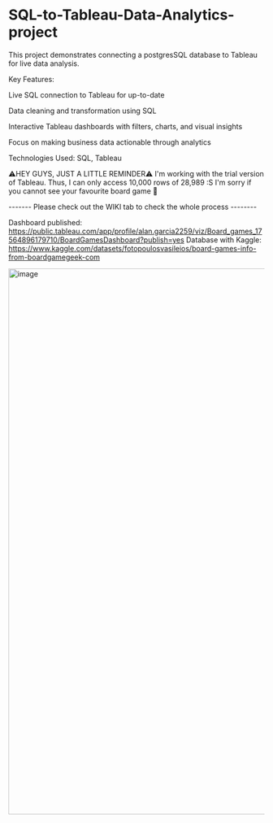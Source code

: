 # SQL-to-Tableau-Data-Analytics-project

This project demonstrates connecting a postgresSQL database to Tableau for live data analysis.

Key Features:

Live SQL connection to Tableau for up-to-date 

Data cleaning and transformation using SQL

Interactive Tableau dashboards with filters, charts, and visual insights

Focus on making business data actionable through analytics

Technologies Used:
SQL, Tableau

⚠️HEY GUYS, JUST A LITTLE REMINDER⚠️
I'm working with the trial version of Tableau. Thus, I can only access 10,000 rows of 28,989 :S I'm sorry if you cannot see your favourite board game 🥺



------- Please check out the WIKI tab to check the whole process --------

Dashboard published: https://public.tableau.com/app/profile/alan.garcia2259/viz/Board_games_17564896179710/BoardGamesDashboard?publish=yes
Database with Kaggle: https://www.kaggle.com/datasets/fotopoulosvasileios/board-games-info-from-boardgamegeek-com


<img width="1880" height="1074" alt="image" src="https://github.com/user-attachments/assets/ab311d3e-1a39-48f0-be18-f22de047d01a" />
